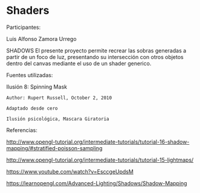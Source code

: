 # Shaders


Participantes:

Luis Alfonso Zamora Urrego


SHADOWS
El presente proyecto permite recrear las sobras generadas a partir de un foco de luz, presentando su intersección con otros objetos dentro del canvas mediante el uso de un shader generico.


Fuentes utilizadas:

Ilusión 8: Spinning Mask
    
    Author: Rupert Russell, October 2, 2010
    
    Adaptado desde cero 
    
    Ilusión psicológica, Mascara Giratoria
 
 
Referencias:

http://www.opengl-tutorial.org/intermediate-tutorials/tutorial-16-shadow-mapping/#stratified-poisson-sampling

http://www.opengl-tutorial.org/intermediate-tutorials/tutorial-15-lightmaps/

https://www.youtube.com/watch?v=EsccgeUpdsM

https://learnopengl.com/Advanced-Lighting/Shadows/Shadow-Mapping
